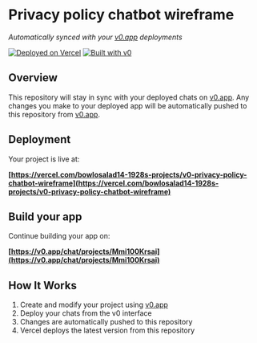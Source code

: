 # Privacy policy chatbot wireframe

*Automatically synced with your [v0.app](https://v0.app) deployments*

[![Deployed on Vercel](https://img.shields.io/badge/Deployed%20on-Vercel-black?style=for-the-badge&logo=vercel)](https://vercel.com/bowlosalad14-1928s-projects/v0-privacy-policy-chatbot-wireframe)
[![Built with v0](https://img.shields.io/badge/Built%20with-v0.app-black?style=for-the-badge)](https://v0.app/chat/projects/Mmi100Krsai)

## Overview

This repository will stay in sync with your deployed chats on [v0.app](https://v0.app).
Any changes you make to your deployed app will be automatically pushed to this repository from [v0.app](https://v0.app).

## Deployment

Your project is live at:

**[https://vercel.com/bowlosalad14-1928s-projects/v0-privacy-policy-chatbot-wireframe](https://vercel.com/bowlosalad14-1928s-projects/v0-privacy-policy-chatbot-wireframe)**

## Build your app

Continue building your app on:

**[https://v0.app/chat/projects/Mmi100Krsai](https://v0.app/chat/projects/Mmi100Krsai)**

## How It Works

1. Create and modify your project using [v0.app](https://v0.app)
2. Deploy your chats from the v0 interface
3. Changes are automatically pushed to this repository
4. Vercel deploys the latest version from this repository
